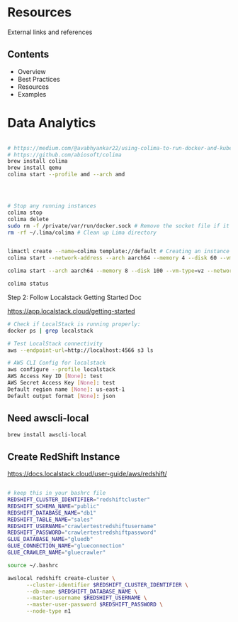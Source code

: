# Resources

External links and references

## Contents
- Overview
- Best Practices
- Resources
- Examples



# Data Analytics

```bash

# https://medium.com/@avabhyankar22/using-colima-to-run-docker-and-kubernetes-locally-on-a-mac-5d8e0a13e1f
# https://github.com/abiosoft/colima
brew install colima
brew install qemu
colima start --profile amd --arch amd




# Stop any running instances
colima stop
colima delete
sudo rm -f /private/var/run/docker.sock # Remove the socket file if it exists
rm -rf ~/.lima/colima # Clean up Lima directory


limactl create --name=colima template://default # Creating an instance "colima" Proceed with the current configuration
colima start --network-address --arch aarch64 --memory 4 --disk 60 --vm-type=vz

colima start --arch aarch64 --memory 8 --disk 100 --vm-type=vz --network-address --mount-type=virtiofs

colima status
```

Step 2: Follow Localstack Getting Started Doc

https://app.localstack.cloud/getting-started


```bash
# Check if LocalStack is running properly:
docker ps | grep localstack

# Test LocalStack connectivity
aws --endpoint-url=http://localhost:4566 s3 ls

# AWS CLI Config for localstack
aws configure --profile localstack
AWS Access Key ID [None]: test
AWS Secret Access Key [None]: test
Default region name [None]: us-east-1
Default output format [None]: json
```


## Need awscli-local

```bash
brew install awscli-local
```


##  Create RedShift Instance 

https://docs.localstack.cloud/user-guide/aws/redshift/

```bash

# keep this in your bashrc file
REDSHIFT_CLUSTER_IDENTIFIER="redshiftcluster"
REDSHIFT_SCHEMA_NAME="public"
REDSHIFT_DATABASE_NAME="db1"
REDSHIFT_TABLE_NAME="sales"
REDSHIFT_USERNAME="crawlertestredshiftusername"
REDSHIFT_PASSWORD="crawlertestredshiftpassword"
GLUE_DATABASE_NAME="gluedb"
GLUE_CONNECTION_NAME="glueconnection"
GLUE_CRAWLER_NAME="gluecrawler"

source ~/.bashrc

awslocal redshift create-cluster \
      --cluster-identifier $REDSHIFT_CLUSTER_IDENTIFIER \
      --db-name $REDSHIFT_DATABASE_NAME \
      --master-username $REDSHIFT_USERNAME \
      --master-user-password $REDSHIFT_PASSWORD \
      --node-type n1
```